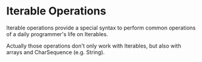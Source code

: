 # Iterable Operations

Iterable operations provide a special syntax to perform common operations of a daily programmer's life on Iterables.

Actually those operations don't only work with Iterables, but also with arrays and CharSequence (e.g. String).